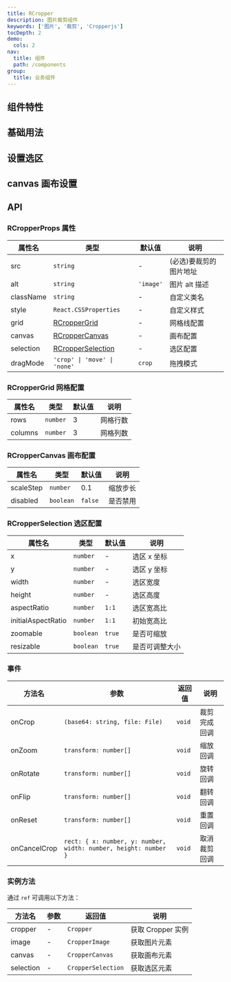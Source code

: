 ```yaml
---
title: RCropper
description: 图片裁剪组件
keywords: ['图片', '裁剪', 'Cropperjs']
tocDepth: 2
demo:
  cols: 2
nav:
  title: 组件
  path: /components
group:
  title: 业务组件
---
```


## 组件特性

## 基础用法

<code src="./demos/demo1.tsx" title="模式选择"></code>

## 设置选区

<code src="./demos/demo2.tsx" title="设置选区"></code>

## canvas 画布设置

<code src="./demos/demo3.tsx" title="canvas画布设置"></code>

## API

### RCropperProps 属性

| 属性名    | 类型                                             | 默认值    | 说明                   |
| --------- | ------------------------------------------------ | --------- | ---------------------- |
| src       | `string`                                         | -         | (必选)要裁剪的图片地址 |
| alt       | `string`                                         | `'image'` | 图片 alt 描述          |
| className | `string`                                         | -         | 自定义类名             |
| style     | `React.CSSProperties`                            | -         | 自定义样式             |
| grid      | [RCropperGrid](#rcroppergrid-网格配置)           | -         | 网格线配置             |
| canvas    | [RCropperCanvas](#rcroppercanvas-画布配置)       | -         | 画布配置               |
| selection | [RCropperSelection](#rcropperselection-选区配置) | -         | 选区配置               |
| dragMode  | `'crop' \| 'move' \| 'none'`                     | `crop`    | 拖拽模式               |

### RCropperGrid 网格配置

| 属性名  | 类型     | 默认值 | 说明     |
| ------- | -------- | ------ | -------- |
| rows    | `number` | 3      | 网格行数 |
| columns | `number` | 3      | 网格列数 |

### RCropperCanvas 画布配置

| 属性名    | 类型      | 默认值  | 说明     |
| --------- | --------- | ------- | -------- |
| scaleStep | `number`  | 0.1     | 缩放步长 |
| disabled  | `boolean` | `false` | 是否禁用 |

### RCropperSelection 选区配置

| 属性名             | 类型      | 默认值 | 说明           |
| ------------------ | --------- | ------ | -------------- |
| x                  | `number`  | -      | 选区 x 坐标    |
| y                  | `number`  | -      | 选区 y 坐标    |
| width              | `number`  | -      | 选区宽度       |
| height             | `number`  | -      | 选区高度       |
| aspectRatio        | `number`  | `1:1`  | 选区宽高比     |
| initialAspectRatio | `number`  | `1:1`  | 初始宽高比     |
| zoomable           | `boolean` | `true` | 是否可缩放     |
| resizable          | `boolean` | `true` | 是否可调整大小 |

### 事件

| 方法名       | 参数                                                            | 返回值 | 说明         |
| ------------ | --------------------------------------------------------------- | ------ | ------------ |
| onCrop       | `(base64: string, file: File)`                                  | `void` | 裁剪完成回调 |
| onZoom       | `transform: number[]`                                           | `void` | 缩放回调     |
| onRotate     | `transform: number[]`                                           | `void` | 旋转回调     |
| onFlip       | `transform: number[]`                                           | `void` | 翻转回调     |
| onReset      | `transform: number[]`                                           | `void` | 重置回调     |
| onCancelCrop | `rect: { x: number, y: number, width: number, height: number }` | `void` | 取消裁剪回调 |

### 实例方法

通过 `ref` 可调用以下方法：

| 方法名    | 参数 | 返回值             | 说明              |
| --------- | ---- | ------------------ | ----------------- |
| cropper   | -    | `Cropper`          | 获取 Cropper 实例 |
| image     | -    | `CropperImage`     | 获取图片元素      |
| canvas    | -    | `CropperCanvas`    | 获取画布元素      |
| selection | -    | `CropperSelection` | 获取选区元素      |
